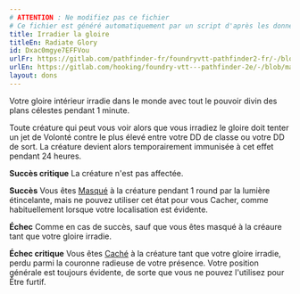 ```yaml
---
# ATTENTION : Ne modifiez pas ce fichier
# Ce fichier est généré automatiquement par un script d'après les données du module Foundry VTT officiel et de sa traduction
title: Irradier la gloire
titleEn: Radiate Glory
id: Dxac0mgye7EFFVou
urlFr: https://gitlab.com/pathfinder-fr/foundryvtt-pathfinder2-fr/-/blob/master/data/feats/Dxac0mgye7EFFVou.htm
urlEn: https://gitlab.com/hooking/foundry-vtt---pathfinder-2e/-/blob/master/packs/data/feats.db/radiate-glory.json
layout: dons
---
```

Votre gloire intérieur irradie dans le monde avec tout le pouvoir divin des plans célestes pendant 1 minute.

Toute créature qui peut vous voir alors que vous irradiez le gloire doit tenter un jet de Volonté contre le plus élevé entre votre DD de classe ou votre DD de sort. La créature devient alors temporairement immunisée à cet effet pendant 24 heures.

**Succès critique** La créature n'est pas affectée.

**Succès** Vous êtes [Masqué](../conditions/masqué.html) à la créature pendant 1 round par la lumière étincelante, mais ne pouvez utiliser cet état pour vous Cacher, comme habituellement lorsque votre localisation est évidente.

**Échec** Comme en cas de succès,  sauf que vous êtes masqué à la créaure tant que votre gloire irradie.

**Échec critique** Vous êtes [Caché](../conditions/caché.html) à la créature tant que votre gloire irradie, perdu parmi la couronne radieuse de votre présence. Votre position générale est toujours évidente, de sorte que vous ne pouvez l'utilisez pour Être furtif.

